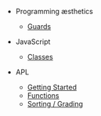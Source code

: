 - Programming æsthetics
  - [Guards](programming/guards.md)

- JavaScript
  - [Classes](js/classes.md)

- APL
  - [Getting Started](apl/index.md) 
  - [Functions](apl/functions.md)
  - [Sorting / Grading](apl/sorting.md)

